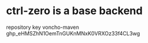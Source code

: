 # ctrl-zero is a base backend

repository key voncho-maven 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
